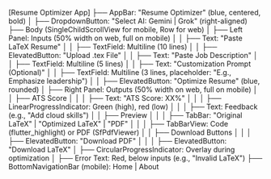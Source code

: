 [Resume Optimizer App]
  ├── AppBar: "Resume Optimizer" (blue, centered, bold)
  │   ├── DropdownButton: "Select AI: Gemini | Grok" (right-aligned)
  ├── Body (SingleChildScrollView for mobile, Row for web)
  │   ├── Left Panel: Inputs (50% width on web, full on mobile)
  │   │   ├── Text: "Paste LaTeX Resume"
  │   │   ├── TextField: Multiline (10 lines)
  │   │   ├── ElevatedButton: "Upload .tex File"
  │   │   ├── Text: "Paste Job Description"
  │   │   ├── TextField: Multiline (5 lines)
  │   │   ├── Text: "Customization Prompt (Optional)"
  │   │   ├── TextField: Multiline (3 lines, placeholder: "E.g., Emphasize leadership")
  │   │   ├── ElevatedButton: "Optimize Resume" (blue, rounded)
  │   ├── Right Panel: Outputs (50% width on web, full on mobile)
  │   │   ├── ATS Score
  │   │   │   ├── Text: "ATS Score: XX%"
  │   │   │   ├── LinearProgressIndicator: Green (high), red (low)
  │   │   │   ├── Text: Feedback (e.g., "Add cloud skills")
  │   │   ├── Preview
  │   │   │   ├── TabBar: "Original LaTeX" | "Optimized LaTeX" | "PDF"
  │   │   │   ├── TabBarView: Code (flutter_highlight) or PDF (SfPdfViewer)
  │   │   ├── Download Buttons
  │   │   │   ├── ElevatedButton: "Download PDF"
  │   │   │   ├── ElevatedButton: "Download LaTeX"
  │   ├── CircularProgressIndicator: Overlay during optimization
  │   ├── Error Text: Red, below inputs (e.g., "Invalid LaTeX")
  ├── BottomNavigationBar (mobile): Home | About